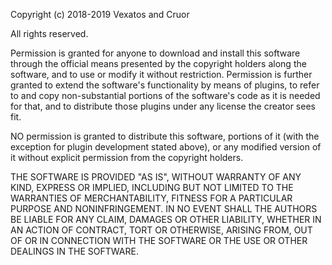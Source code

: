 Copyright (c) 2018-2019 Vexatos and Cruor

All rights reserved.

Permission is granted for anyone to download and install
this software through the official means presented by the
copyright holders along the software, and to use or modify it
without restriction. Permission is further granted to extend
the software's functionality by means of plugins, to refer to
and copy non-substantial portions of the software's code as it
is needed for that, and to distribute those plugins
under any license the creator sees fit.

NO permission is granted to distribute this software, portions of it
(with the exception for plugin development stated above),
or any modified version of it without explicit
permission from the copyright holders.

THE SOFTWARE IS PROVIDED "AS IS", WITHOUT WARRANTY OF ANY KIND,
EXPRESS OR IMPLIED, INCLUDING BUT NOT LIMITED TO THE WARRANTIES
OF MERCHANTABILITY, FITNESS FOR A PARTICULAR PURPOSE AND NONINFRINGEMENT.
IN NO EVENT SHALL THE AUTHORS BE LIABLE FOR ANY CLAIM, DAMAGES OR OTHER
LIABILITY, WHETHER IN AN ACTION OF CONTRACT, TORT OR OTHERWISE, ARISING
FROM, OUT OF OR IN CONNECTION WITH THE SOFTWARE OR THE USE
OR OTHER DEALINGS IN THE SOFTWARE.